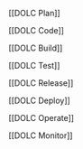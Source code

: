 [[DOLC Plan]]

[[DOLC Code]]

[[DOLC Build]]

[[DOLC Test]]

[[DOLC Release]]

[[DOLC Deploy]]

[[DOLC Operate]]

[[DOLC Monitor]]

